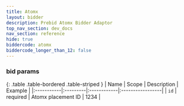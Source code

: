 ```yaml
---
title: Atomx
layout: bidder
description: Prebid Atomx Bidder Adaptor
top_nav_section: dev_docs
nav_section: reference
hide: true
biddercode: atomx
biddercode_longer_than_12: false
---
```


### bid params

{: .table .table-bordered .table-striped }
| Name | Scope | Description | Example |
|:-----------|:---------|:------------|:-----------------|
| `id` | required | Atomx placement ID | 1234 |
